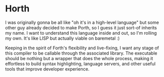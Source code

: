 # Horth

I was originally gonna be all like "oh it's in a high-level language" but some other guy already decided to make Porth, so I guess it just sort-of inherits my name.
I want to understand this language inside and out, so I'm rolling my own. It's like LISP but actually viable on baremetal :)

Keeping in the spirit of Forth's flexibility and live-fixing, I want any stage of this compiler to be callable through the associated library. The executable should be nothing
but a wrapper that does the whole process, making it effortless to build syntax highlighting, language servers, and other useful tools that improve developer experience.

